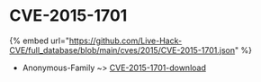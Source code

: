 # CVE-2015-1701
{% embed url="https://github.com/Live-Hack-CVE/full_database/blob/main/cves/2015/CVE-2015-1701.json" %}

* Anonymous-Family ~> [CVE-2015-1701-download](https://www.alice-snow.ru/2015/database/cve-2015-1701/cve-2015-1701-download-anonymous-family)